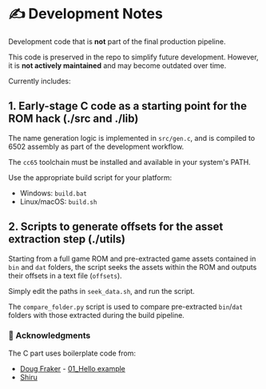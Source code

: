 # ✍️ Development Notes

Development code that is **not** part of the final production pipeline.

This code is preserved in the repo to simplify future development. However, it is **not actively maintained** and may become outdated over time.

Currently includes:

## 1. Early-stage C code as a starting point for the ROM hack (./src and ./lib)

The name generation logic is implemented in `src/gen.c`, and is compiled to 6502 assembly as part of the development workflow.

The `cc65` toolchain must be installed and available in your system's PATH.

Use the appropriate build script for your platform:

- Windows: `build.bat`
- Linux/macOS: `build.sh`

## 2. Scripts to generate offsets for the asset extraction step (./utils)

Starting from a full game ROM and pre-extracted game assets contained in `bin` and `dat` folders, the script seeks the assets within the ROM and outputs their offsets in a text file (`offsets`).

Simply edit the paths in `seek_data.sh`, and run the script.

The `compare_folder.py` script is used to compare pre-extracted `bin`/`dat` folders with those extracted during the build pipeline.

### 🙏 Acknowledgments

The C part uses boilerplate code from:
- [Doug Fraker](https://github.com/nesdoug) - [01_Hello example](https://github.com/nesdoug/01_Hello)
- [Shiru](https://shiru.untergrund.net/)
